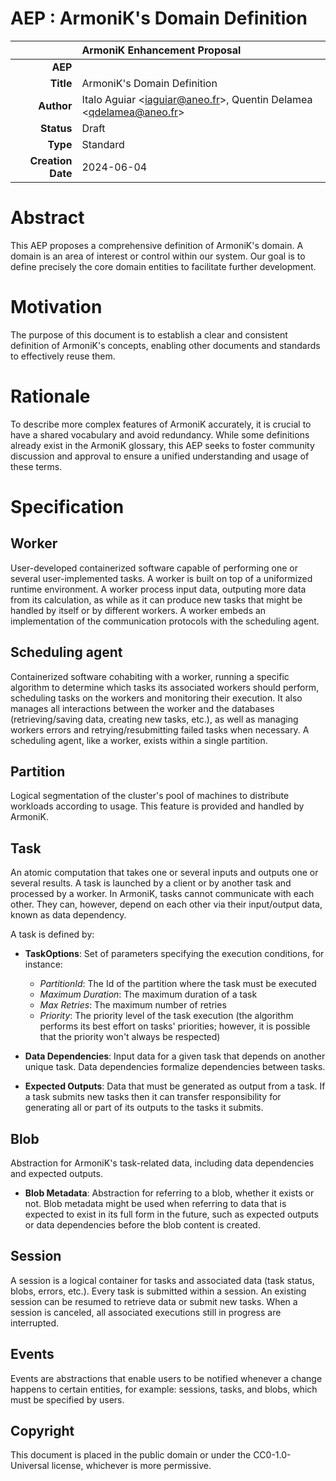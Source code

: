 # AEP : ArmoniK's Domain Definition

|                   |ArmoniK Enhancement Proposal|
---:                |:---
**AEP**             | 
**Title**           | ArmoniK's Domain Definition
**Author**          | Italo Aguiar <<iaguiar@aneo.fr>>, Quentin Delamea <<qdelamea@aneo.fr>>
**Status**          | Draft
**Type**            | Standard
**Creation Date**   | 2024-06-04

# Abstract

This AEP proposes a comprehensive definition of ArmoniK's domain. A domain is an area of interest or control within our system. Our goal is to define precisely the core domain entities to facilitate further development.

# Motivation

The purpose of this document is to establish a clear and consistent definition of ArmoniK's concepts, enabling other documents and standards to effectively reuse them.

# Rationale

To describe more complex features of ArmoniK accurately, it is crucial to have a shared vocabulary and avoid redundancy. While some definitions already exist in the ArmoniK glossary, this AEP seeks to foster community discussion and approval to ensure a unified understanding and usage of these terms.

# Specification

## Worker

User-developed containerized software capable of performing one or several user-implemented tasks. A worker is built on top of a uniformized runtime environment. A worker process input data, outputing more data from its calculation, as while as it can produce new tasks that might be handled by itself or by different workers. A worker embeds an implementation of the communication protocols with the scheduling agent.

## Scheduling agent

Containerized software cohabiting with a worker, running a specific algorithm to determine which tasks its associated workers should perform, scheduling tasks on the workers and monitoring their execution. It also manages all interactions between the worker and the databases (retrieving/saving data, creating new tasks, etc.), as well as managing workers errors and retrying/resubmitting failed tasks when necessary. A scheduling agent, like a worker, exists within a single partition.

## Partition

Logical segmentation of the cluster's pool of machines to distribute workloads according to usage. This feature is provided and handled by ArmoniK.

## Task

An atomic computation that takes one or several inputs and outputs one or several results. A task is launched by a client or by another task and processed by a worker. In ArmoniK, tasks cannot communicate with each other. They can, however, depend on each other via their input/output data, known as data dependency. 

A task is defined by:

- **TaskOptions**: Set of parameters specifying the execution conditions, for instance:
    - *PartitionId*: The Id of the partition where the task must be executed
    - *Maximum Duration*: The maximum duration of a task
    - *Max Retries*: The maximum number of retries 
    - *Priority*: The priority level of the task execution (the algorithm performs its best effort on tasks' priorities; however, it is possible that the priority won't always be respected)

- **Data Dependencies**: Input data for a given task that depends on another unique task. Data dependencies formalize dependencies between tasks.

- **Expected Outputs**: Data that must be generated as output from a task. If a task submits new tasks then it can transfer responsibility for generating all or part of its outputs to the tasks it submits.

## Blob 

Abstraction for ArmoniK's task-related data, including data dependencies and expected outputs. 

- **Blob Metadata**: Abstraction for referring to a blob, whether it exists or not. Blob metadata might be used when referring to data that is expected to exist in its full form in the future, such as expected outputs or data dependencies before the blob content is created.

## Session

A session is a logical container for tasks and associated data (task status, blobs, errors, etc.). Every task is submitted within a session. An existing session can be resumed to retrieve data or submit new tasks. When a session is canceled, all associated executions still in progress are interrupted.

## Events

Events are abstractions that enable users to be notified whenever a change happens to certain entities, for example: sessions, tasks, and blobs, which must be specified by users.

## Copyright

This document is placed in the public domain or under the CC0-1.0-Universal license, whichever is more permissive.